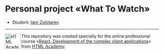 # Personal project «What To Watch»

- Student: [Igor Zolotarev](https://htmlacademy.ru/profile/izolotarev).

---

<a href="https://htmlacademy.ru/intensive/react"><img align="left" width="50" height="50" title="HTML Academy" src="https://up.htmlacademy.ru/static/img/intensive/react/logo-for-github.png"></a>

This repository was created specially for the online professional course «[React. Development of the complex client applications](https://htmlacademy.ru/intensive/react)» from [HTML Academy](https://htmlacademy.ru).
